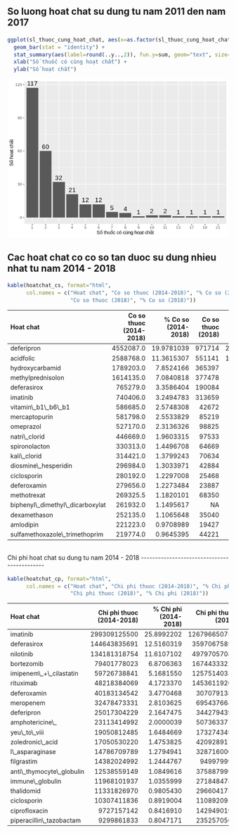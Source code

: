 So luong hoat chat su dung tu nam 2011 den nam 2017
---------------------------------------------------

``` r
ggplot(sl_thuoc_cung_hoat_chat, aes(x=as.factor(sl_thuoc_cung_hoat_chat), y=value)) +
  geom_bar(stat = "identity") +
  stat_summary(aes(label=round(..y..,2)), fun.y=sum, geom="text", size=5, vjust = -0.5) +
  xlab("Số thuốc có cùng hoạt chất") + 
  ylab("Số hoạt chất")
```

![](3.1.2.4.Dac_diem_thuoc_theo_hoat_chat_files/figure-markdown_github/unnamed-chunk-1-1.png)

Cac hoat chat co co so tan duoc su dung nhieu nhat tu nam 2014 - 2018
---------------------------------------------------------------------

``` r
kable(hoatchat_cs, format="html", 
      col.names = c("Hoat chat", "Co so thuoc (2014-2018)", "% Co so (2014-2018)",
                    "Co so thuoc (2018)", "% Co so (2018)"))
```

<table>
<thead>
<tr>
<th style="text-align:left;">
Hoat chat
</th>
<th style="text-align:right;">
Co so thuoc (2014-2018)
</th>
<th style="text-align:right;">
% Co so (2014-2018)
</th>
<th style="text-align:right;">
Co so thuoc (2018)
</th>
<th style="text-align:right;">
% Co so (2018)
</th>
</tr>
</thead>
<tbody>
<tr>
<td style="text-align:left;">
deferipron
</td>
<td style="text-align:right;">
4552087.0
</td>
<td style="text-align:right;">
19.9781039
</td>
<td style="text-align:right;">
971714
</td>
<td style="text-align:right;">
21.4300286
</td>
</tr>
<tr>
<td style="text-align:left;">
acidfolic
</td>
<td style="text-align:right;">
2588768.0
</td>
<td style="text-align:right;">
11.3615307
</td>
<td style="text-align:right;">
551141
</td>
<td style="text-align:right;">
12.1547774
</td>
</tr>
<tr>
<td style="text-align:left;">
hydroxycarbamid
</td>
<td style="text-align:right;">
1789203.0
</td>
<td style="text-align:right;">
7.8524166
</td>
<td style="text-align:right;">
365397
</td>
<td style="text-align:right;">
8.0584083
</td>
</tr>
<tr>
<td style="text-align:left;">
methylprednisolon
</td>
<td style="text-align:right;">
1614135.0
</td>
<td style="text-align:right;">
7.0840818
</td>
<td style="text-align:right;">
377478
</td>
<td style="text-align:right;">
8.3248408
</td>
</tr>
<tr>
<td style="text-align:left;">
deferasirox
</td>
<td style="text-align:right;">
765279.0
</td>
<td style="text-align:right;">
3.3586404
</td>
<td style="text-align:right;">
190084
</td>
<td style="text-align:right;">
4.1920828
</td>
</tr>
<tr>
<td style="text-align:left;">
imatinib
</td>
<td style="text-align:right;">
740406.0
</td>
<td style="text-align:right;">
3.2494783
</td>
<td style="text-align:right;">
313659
</td>
<td style="text-align:right;">
6.9173865
</td>
</tr>
<tr>
<td style="text-align:left;">
vitamin\_b1\_b6\_b1
</td>
<td style="text-align:right;">
586685.0
</td>
<td style="text-align:right;">
2.5748308
</td>
<td style="text-align:right;">
42672
</td>
<td style="text-align:right;">
0.9410816
</td>
</tr>
<tr>
<td style="text-align:left;">
mercaptopurin
</td>
<td style="text-align:right;">
581798.0
</td>
<td style="text-align:right;">
2.5533829
</td>
<td style="text-align:right;">
85219
</td>
<td style="text-align:right;">
1.8794065
</td>
</tr>
<tr>
<td style="text-align:left;">
omeprazol
</td>
<td style="text-align:right;">
527170.0
</td>
<td style="text-align:right;">
2.3136326
</td>
<td style="text-align:right;">
98825
</td>
<td style="text-align:right;">
2.1794711
</td>
</tr>
<tr>
<td style="text-align:left;">
natri\_clorid
</td>
<td style="text-align:right;">
446669.0
</td>
<td style="text-align:right;">
1.9603315
</td>
<td style="text-align:right;">
97533
</td>
<td style="text-align:right;">
2.1509775
</td>
</tr>
<tr>
<td style="text-align:left;">
spironolacton
</td>
<td style="text-align:right;">
330313.0
</td>
<td style="text-align:right;">
1.4496708
</td>
<td style="text-align:right;">
64669
</td>
<td style="text-align:right;">
1.4262000
</td>
</tr>
<tr>
<td style="text-align:left;">
kali\_clorid
</td>
<td style="text-align:right;">
314421.0
</td>
<td style="text-align:right;">
1.3799243
</td>
<td style="text-align:right;">
70634
</td>
<td style="text-align:right;">
1.5577512
</td>
</tr>
<tr>
<td style="text-align:left;">
diosmine\_hesperidin
</td>
<td style="text-align:right;">
296984.0
</td>
<td style="text-align:right;">
1.3033971
</td>
<td style="text-align:right;">
42884
</td>
<td style="text-align:right;">
0.9457570
</td>
</tr>
<tr>
<td style="text-align:left;">
ciclosporin
</td>
<td style="text-align:right;">
280192.0
</td>
<td style="text-align:right;">
1.2297008
</td>
<td style="text-align:right;">
25468
</td>
<td style="text-align:right;">
0.5616673
</td>
</tr>
<tr>
<td style="text-align:left;">
deferoxamin
</td>
<td style="text-align:right;">
279656.0
</td>
<td style="text-align:right;">
1.2273484
</td>
<td style="text-align:right;">
23887
</td>
<td style="text-align:right;">
0.5268002
</td>
</tr>
<tr>
<td style="text-align:left;">
methotrexat
</td>
<td style="text-align:right;">
269325.5
</td>
<td style="text-align:right;">
1.1820101
</td>
<td style="text-align:right;">
68350
</td>
<td style="text-align:right;">
1.5073802
</td>
</tr>
<tr>
<td style="text-align:left;">
biphenyl\_dimethyl\_dicarboxylat
</td>
<td style="text-align:right;">
261932.0
</td>
<td style="text-align:right;">
1.1495617
</td>
<td style="text-align:right;">
NA
</td>
<td style="text-align:right;">
NA
</td>
</tr>
<tr>
<td style="text-align:left;">
dexamethason
</td>
<td style="text-align:right;">
252135.0
</td>
<td style="text-align:right;">
1.1065648
</td>
<td style="text-align:right;">
35040
</td>
<td style="text-align:right;">
0.7727667
</td>
</tr>
<tr>
<td style="text-align:left;">
amlodipin
</td>
<td style="text-align:right;">
221223.0
</td>
<td style="text-align:right;">
0.9708989
</td>
<td style="text-align:right;">
19427
</td>
<td style="text-align:right;">
0.4284400
</td>
</tr>
<tr>
<td style="text-align:left;">
sulfamethoxazole\_trimethoprim
</td>
<td style="text-align:right;">
219774.0
</td>
<td style="text-align:right;">
0.9645395
</td>
<td style="text-align:right;">
44221
</td>
<td style="text-align:right;">
0.9752430
</td>
</tr>
</tbody>
</table>
<br/>
Chi phi hoat chat su dung tu nam 2014 - 2018
--------------------------------------------

``` r
kable(hoatchat_cp, format="html", 
      col.names = c("Hoat chat", "Chi phi thuoc (2014-2018)", "% Chi phi (2014-2018)",
                    "Chi phi thuoc (2018)", "% Chi phi (2018)"))
```

<table>
<thead>
<tr>
<th style="text-align:left;">
Hoat chat
</th>
<th style="text-align:right;">
Chi phi thuoc (2014-2018)
</th>
<th style="text-align:right;">
% Chi phi (2014-2018)
</th>
<th style="text-align:right;">
Chi phi thuoc (2018)
</th>
<th style="text-align:right;">
% Chi phi (2018)
</th>
</tr>
</thead>
<tbody>
<tr>
<td style="text-align:left;">
imatinib
</td>
<td style="text-align:right;">
299309125500
</td>
<td style="text-align:right;">
25.8992202
</td>
<td style="text-align:right;">
126796650750
</td>
<td style="text-align:right;">
38.5183981
</td>
</tr>
<tr>
<td style="text-align:left;">
deferasirox
</td>
<td style="text-align:right;">
144643835691
</td>
<td style="text-align:right;">
12.5160319
</td>
<td style="text-align:right;">
35970675895
</td>
<td style="text-align:right;">
10.9272036
</td>
</tr>
<tr>
<td style="text-align:left;">
nilotinib
</td>
<td style="text-align:right;">
134181318754
</td>
<td style="text-align:right;">
11.6107102
</td>
<td style="text-align:right;">
49797057084
</td>
<td style="text-align:right;">
15.1273938
</td>
</tr>
<tr>
<td style="text-align:left;">
bortezomib
</td>
<td style="text-align:right;">
79401778023
</td>
<td style="text-align:right;">
6.8706363
</td>
<td style="text-align:right;">
16744333222
</td>
<td style="text-align:right;">
5.0866083
</td>
</tr>
<tr>
<td style="text-align:left;">
imipenem\_+\_cilastatin
</td>
<td style="text-align:right;">
59726738841
</td>
<td style="text-align:right;">
5.1681550
</td>
<td style="text-align:right;">
12575140331
</td>
<td style="text-align:right;">
3.8200872
</td>
</tr>
<tr>
<td style="text-align:left;">
rituximab
</td>
<td style="text-align:right;">
48218384069
</td>
<td style="text-align:right;">
4.1723370
</td>
<td style="text-align:right;">
14536119206
</td>
<td style="text-align:right;">
4.4157951
</td>
</tr>
<tr>
<td style="text-align:left;">
deferoxamin
</td>
<td style="text-align:right;">
40183134542
</td>
<td style="text-align:right;">
3.4770468
</td>
<td style="text-align:right;">
3070791388
</td>
<td style="text-align:right;">
0.9328477
</td>
</tr>
<tr>
<td style="text-align:left;">
meropenem
</td>
<td style="text-align:right;">
32478473331
</td>
<td style="text-align:right;">
2.8103625
</td>
<td style="text-align:right;">
6954376643
</td>
<td style="text-align:right;">
2.1126067
</td>
</tr>
<tr>
<td style="text-align:left;">
deferipron
</td>
<td style="text-align:right;">
25017304229
</td>
<td style="text-align:right;">
2.1647475
</td>
<td style="text-align:right;">
3442794390
</td>
<td style="text-align:right;">
1.0458551
</td>
</tr>
<tr>
<td style="text-align:left;">
amphotericine\_
</td>
<td style="text-align:right;">
23113414992
</td>
<td style="text-align:right;">
2.0000039
</td>
<td style="text-align:right;">
5073633776
</td>
<td style="text-align:right;">
1.5412729
</td>
</tr>
<tr>
<td style="text-align:left;">
yeu\_to\_viii
</td>
<td style="text-align:right;">
19050812485
</td>
<td style="text-align:right;">
1.6484669
</td>
<td style="text-align:right;">
1732743497
</td>
<td style="text-align:right;">
0.5263743
</td>
</tr>
<tr>
<td style="text-align:left;">
zoledronic\_acid
</td>
<td style="text-align:right;">
17050530220
</td>
<td style="text-align:right;">
1.4753825
</td>
<td style="text-align:right;">
4209289179
</td>
<td style="text-align:right;">
1.2787016
</td>
</tr>
<tr>
<td style="text-align:left;">
l\_asparaginase
</td>
<td style="text-align:right;">
14786709789
</td>
<td style="text-align:right;">
1.2794941
</td>
<td style="text-align:right;">
3287160000
</td>
<td style="text-align:right;">
0.9985764
</td>
</tr>
<tr>
<td style="text-align:left;">
filgrastim
</td>
<td style="text-align:right;">
14382024992
</td>
<td style="text-align:right;">
1.2444767
</td>
<td style="text-align:right;">
949979992
</td>
<td style="text-align:right;">
0.2885858
</td>
</tr>
<tr>
<td style="text-align:left;">
anti\_thymocyte\_globulin
</td>
<td style="text-align:right;">
12538559149
</td>
<td style="text-align:right;">
1.0849616
</td>
<td style="text-align:right;">
3758879995
</td>
<td style="text-align:right;">
1.1418759
</td>
</tr>
<tr>
<td style="text-align:left;">
immune\_globulin
</td>
<td style="text-align:right;">
11968101937
</td>
<td style="text-align:right;">
1.0355999
</td>
<td style="text-align:right;">
2718484780
</td>
<td style="text-align:right;">
0.8258237
</td>
</tr>
<tr>
<td style="text-align:left;">
thalidomid
</td>
<td style="text-align:right;">
11331826970
</td>
<td style="text-align:right;">
0.9805430
</td>
<td style="text-align:right;">
2966041739
</td>
<td style="text-align:right;">
0.9010268
</td>
</tr>
<tr>
<td style="text-align:left;">
ciclosporin
</td>
<td style="text-align:right;">
10307411836
</td>
<td style="text-align:right;">
0.8919004
</td>
<td style="text-align:right;">
1108920910
</td>
<td style="text-align:right;">
0.3368690
</td>
</tr>
<tr>
<td style="text-align:left;">
ciprofloxacin
</td>
<td style="text-align:right;">
9727157142
</td>
<td style="text-align:right;">
0.8416910
</td>
<td style="text-align:right;">
1429490190
</td>
<td style="text-align:right;">
0.4342518
</td>
</tr>
<tr>
<td style="text-align:left;">
piperacillin\_tazobactam
</td>
<td style="text-align:right;">
9299861833
</td>
<td style="text-align:right;">
0.8047171
</td>
<td style="text-align:right;">
2352570561
</td>
<td style="text-align:right;">
0.7146660
</td>
</tr>
</tbody>
</table>
